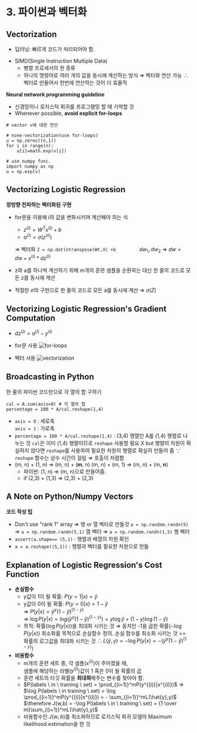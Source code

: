 # 3. 파이썬과 벡터화

Vectorization
---
- 딥러닝: 빠르게 코드가 처리되어야 함.
+ SIMD(Single Instruction Multiple Data)
	- 병렬 프로세서의 한 종류
	- 하나의 명령어로 여러 개의 값을 동시에 계산하는 방식
	⇒ 벡터화 연산 가능
	$\therefore$ 벡터로 만들어서 한번에 연산하는 것이 더 효율적

**Neural network programming guideline**
- 신경망이나 로지스틱 회귀를 프로그램밍 할 때 기억할 것
- Whenever possible, **avoid explicit for-loops**

```numpy
# vector v에 대한 연산

# none-vectorization(use for-loops)
u = np.zeros((n,1))
for i in range(n):
	u[i]=math.exp(v[i])

# use numpy func.
import numpy as np
u = np.exp(v)
```


Vectorizing Logistic Regression
---
**정방향 전파하는 벡터화된 구현**
+ for문을 이용해 i의 값을 변화시키며 계산해야 하는 식
	- $z^{(i)}=W^Tx^{(i)}+b$
	- $a^{(i)}=\sigma (z^{(i)})$
	
	⇒ 벡터화 ``Z = np.dot(ntranspose(Wt,X) +b``
	　　　　  $dw_1, dw_2$ ⇒ $dw = dw + x^{(i)}\ast dz^{(i)}$
+ z와 a를 하나씩 계산하기 위해 m개의 훈련 샘플을 순환하는 대신 한 줄의 코드로 모든 z를 동시에 계산
+ 적절한 $\sigma$의 구현으로 한 줄의 코드로 모든 a를 동시에 계산 ⇒ $\sigma (Z)$




Vectorizing Logistic Regression's Gradient Computation
---
+ $dz^{(i)}=a^{(i)}-y^{(i)}$
+ for문 사용
	![for-loops](https://cphinf.pstatic.net/mooc/20180615_244/1529028895251WEzUQ_PNG/pic1.PNG)

+ 벡터 사용
![vectorization](https://cphinf.pstatic.net/mooc/20180615_8/152902893889842v4T_PNG/pic2.PNG)


Broadcasting in Python
---
한 줄의 파이썬 코드만으로 각 열의 합 구하기
```
cal = A.sum(axis=0)	# 각 열의 합
percentage = 100 * A/cal.reshape(1,4)
```
- ``axis = 0`` : 세로축  
	``axis = 1`` : 가로축
- ``percentage = 100 * A/cal.reshape(1,4)`` : (3,4) 행렬인 A를 (1,4) 행렬로 나누는 것
	``cal``은 이미 (1,4) 행렬이므로 ``reshape`` 사용할 필요 X
	but 행렬의 차원이 확실하지 않다면 ``reshape``를 사용하여 필요한 차원의 행렬로 확실히 만들어 줌
$\because$ ``reshape`` 함수는 상수 시간이 걸림 ⇒ 호출이 저렴함
- (m, n) + (1, n) ⇒ (m, n) + (**m**, n)
	(m, n) + (m, 1) ⇒ (m, n) + (m, **n**)
	- 파이썬: (1, n) ⇒ (m, n)으로 만들어줌.
	- if (2,3) + (1,3) ⇒ (2,3) + (2,3)

A Note on Python/Numpy Vectors
---
**코드 작성 팁**
- Don't use "rank 1" array ⇒ 행 or 열 벡터로 만들것
	``a = np.random.randn(5)``
	⇒ ``a = np.random.randn(5,1)`` 열 벡터
	⇒ ``a = np.random.randn(1,5)`` 행 벡터
- ``assert(a.shape== (5,1)`` : 행렬과 배열의 차원 확인
- ``a = a.reshape((5,1))`` : 행렬과 벡터를 필요한 차원으로 만듦


Explanation of Logistic Regression's Cost Function
---
- **손실함수**
	- y값이 1이 될 확률: $P(y=1|x) = \hat{y}$
	- y값이 0이 될 확률: $P(y=0|x) = 1 - \hat{y}$  
	⇒ $P(y|x) = \hat{y}^y(1-\hat{y})^{(1-y)}$  
	⇒ $\log P(y|x) = log(\hat{y}^y(1-\hat{y})^{(1-y)}) = y\log \hat{y}+(1-y) \log (1-\hat{y})$
	- 목적: 확률($\log P(y|x)$)을 최대화 시키는 것
	⇒ 동치인 -1을 곱한 확률($-\log P(y|x)$) 최소화를 목적으로 손실함수 정의.
	손실 함수를 최소화 시키는 것 == 확률의 로그값을 최대화 시키는 것
	$\therefore L(\hat{y},y)=-\log P(y|x) = -(\hat{y}^y(1-\hat{y})^{(1-y)})$
- **비용함수**
	- m개의 훈련 세트 중, 각 샘플($x^{(i)}$)이 주어졌을 때,  
	샘플에 해당하는 라벨($y^{(i)}$)값이 1 혹은 0이 될 확률의 곱
	- 훈련 세트의 타깃 확률을 **최대화**해주는 변수를 찾아야 함.
	- $P(labels \ in \ training \ set) = \prod_{(i=1)}^mP(y^{(i)}|x^{(i)})$
	⇒ $\log P(labels \ in training \ set) = \log \prod_{(i=1)}^mP(y^{(i)}|x^{(i)}) = - \sum_{(i=1)}^mL(\hat{y},y)$ 
	$\therefore J(w,b) = -\log P(labels \ in \ training \ set) = {1 \over m}\sum_{(i=1)}^mL(\hat{y},y)$
	- 비용함수인 $J(w,b)$를 최소화하므로 로지스틱 회귀 모델의 Maximum likelihood estimation을 한 것
